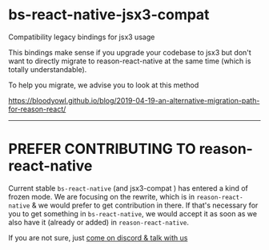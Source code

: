 # bs-react-native-jsx3-compat

Compatibility legacy bindings for jsx3 usage

This bindings make sense if you upgrade your codebase to jsx3 but don't want to
directly migrate to reason-react-native at the same time (which is totally
understandable).

To help you migrate, we advise you to look at this method

https://bloodyowl.github.io/blog/2019-04-19-an-alternative-migration-path-for-reason-react/

---

# PREFER CONTRIBUTING TO reason-react-native

Current stable `bs-react-native` (and jsx3-compat ) has entered a kind of frozen
mode. We are focusing on the rewrite, which is in `reason-react-native` & we
would prefer to get contribution in there. If that's necessary for you to get
something in `bs-react-native`, we would accept it as soon as we also have it
(already or added) in `reason-react-native`.

If you are not sure, just
[come on discord & talk with us](https://discord.gg/q8GQD34)
